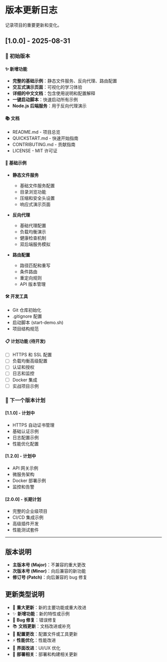 # 版本更新日志

记录项目的重要更新和变化。

## [1.0.0] - 2025-08-31

### 🎉 初始版本

#### ✨ 新增功能
- **完整的基础示例**：静态文件服务、反向代理、路由配置
- **交互式演示页面**：可视化的学习体验
- **详细的中文文档**：包含使用说明和配置解释
- **一键启动脚本**：快速启动所有示例
- **Node.js 后端服务**：用于反向代理演示

#### 📚 文档
- README.md - 项目总览
- QUICKSTART.md - 快速开始指南
- CONTRIBUTING.md - 贡献指南
- LICENSE - MIT 许可证

#### 🔧 基础示例
- **静态文件服务**
  - 基础文件服务配置
  - 目录浏览功能
  - 压缩和安全头设置
  - 响应式演示页面

- **反向代理**
  - 基础代理配置
  - 负载均衡演示
  - 健康检查机制
  - 双后端服务模拟

- **路由配置**
  - 路径匹配和重写
  - 条件路由
  - 重定向规则
  - API 版本管理

#### 🛠️ 开发工具
- Git 仓库初始化
- .gitignore 配置
- 启动脚本 (start-demo.sh)
- 项目结构规范

#### 📋 计划功能 (待开发)
- [ ] HTTPS 和 SSL 配置
- [ ] 负载均衡高级配置
- [ ] 认证和授权
- [ ] 日志和监控
- [ ] Docker 集成
- [ ] 实战项目示例

### 🎯 下一个版本计划

#### [1.1.0] - 计划中
- HTTPS 自动证书管理
- 基础认证示例
- 日志配置示例
- 性能优化配置

#### [1.2.0] - 计划中
- API 网关示例
- 微服务架构
- Docker 部署示例
- 监控和告警

#### [2.0.0] - 长期计划
- 完整的企业级项目
- CI/CD 集成示例
- 高级插件开发
- 性能测试套件

---

## 版本说明

- **主版本号 (Major)**：不兼容的重大更改
- **次版本号 (Minor)**：向后兼容的新功能
- **修订号 (Patch)**：向后兼容的 bug 修复

## 更新类型说明

- 🎉 **重大更新**：新的主要功能或重大改进
- ✨ **新增功能**：新的特性或示例
- 🐛 **Bug 修复**：错误修复
- 📚 **文档更新**：文档改进或补充
- 🔧 **配置更改**：配置文件或工具更新
- ⚡ **性能优化**：性能改进
- 🎨 **界面改进**：UI/UX 优化
- 🚀 **部署相关**：部署和构建相关更新
